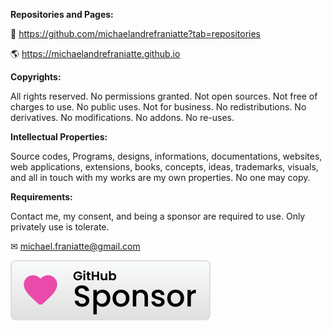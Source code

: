 ﻿  
**Repositories and Pages:**  
  
📜 https://github.com/michaelandrefraniatte?tab=repositories  
  
🌎 https://michaelandrefraniatte.github.io  
  
**Copyrights:**  
  
All rights reserved. No permissions granted. Not open sources. Not free of charges to use. No public uses. Not for business. No redistributions. No derivatives. No modifications. No addons. No re-uses.  
  
**Intellectual Properties:**  
  
Source codes, Programs, designs, informations, documentations, websites, web applications, extensions, books, concepts, ideas, trademarks, visuals, and all in touch with my works are my own properties. No one may copy.  
  
**Requirements:**  
  
Contact me, my consent, and being a sponsor are required to use. Only privately use is tolerate.  
  
✉ michael.franiatte@gmail.com  
  
[![Sponsor michaelandrefraniatte](github_sponsor.svg)](https://github.com/sponsors/michaelandrefraniatte)  
  